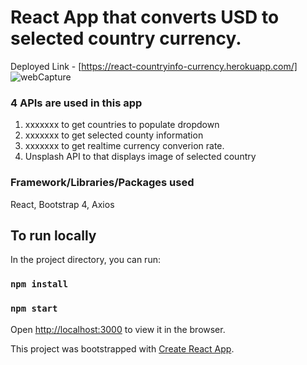 # React App that converts USD to selected country currency. 
Deployed Link - [https://react-countryinfo-currency.herokuapp.com/]
![webCapture](https://user-images.githubusercontent.com/32689288/55108263-7631d200-5090-11e9-83df-09f6e3de5d9d.gif)

### 4 APIs are used in this app
1) xxxxxxx to get countries to populate dropdown
2) xxxxxxx to get selected county information
3) xxxxxxx to get realtime currency converion rate.
4) Unsplash API to that displays image of selected country

### Framework/Libraries/Packages used
React, Bootstrap 4, Axios

## To run locally

In the project directory, you can run:
### `npm install`
### `npm start`

Open [http://localhost:3000](http://localhost:3000) to view it in the browser.

This project was bootstrapped with [Create React App](https://github.com/facebook/create-react-app).


